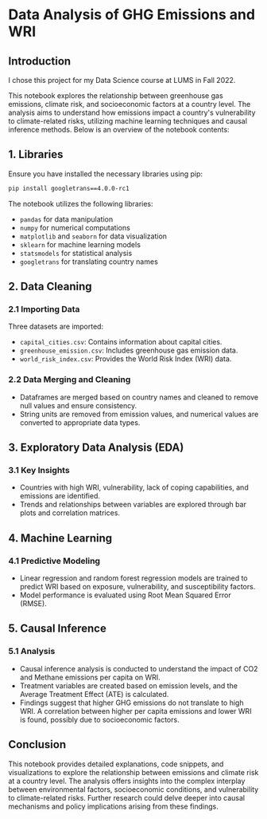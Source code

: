 # Data Analysis of GHG Emissions and WRI

## Introduction
I chose this project for my Data Science course at LUMS in Fall 2022. 

This notebook explores the relationship between greenhouse gas emissions, climate risk, and socioeconomic factors at a country level. The analysis aims to understand how emissions impact a country's vulnerability to climate-related risks, utilizing machine learning techniques and causal inference methods. Below is an overview of the notebook contents:

## 1. Libraries
Ensure you have installed the necessary libraries using pip:
```bash
pip install googletrans==4.0.0-rc1
```
The notebook utilizes the following libraries:
- `pandas` for data manipulation
- `numpy` for numerical computations
- `matplotlib` and `seaborn` for data visualization
- `sklearn` for machine learning models
- `statsmodels` for statistical analysis
- `googletrans` for translating country names

## 2. Data Cleaning
### 2.1 Importing Data
Three datasets are imported:
- `capital_cities.csv`: Contains information about capital cities.
- `greenhouse_emission.csv`: Includes greenhouse gas emission data.
- `world_risk_index.csv`: Provides the World Risk Index (WRI) data.

### 2.2 Data Merging and Cleaning
- Dataframes are merged based on country names and cleaned to remove null values and ensure consistency.
- String units are removed from emission values, and numerical values are converted to appropriate data types.

## 3. Exploratory Data Analysis (EDA)
### 3.1 Key Insights
- Countries with high WRI, vulnerability, lack of coping capabilities, and emissions are identified.
- Trends and relationships between variables are explored through bar plots and correlation matrices.

## 4. Machine Learning
### 4.1 Predictive Modeling
- Linear regression and random forest regression models are trained to predict WRI based on exposure, vulnerability, and susceptibility factors.
- Model performance is evaluated using Root Mean Squared Error (RMSE).

## 5. Causal Inference
### 5.1 Analysis
- Causal inference analysis is conducted to understand the impact of CO2 and Methane emissions per capita on WRI.
- Treatment variables are created based on emission levels, and the Average Treatment Effect (ATE) is calculated.
- Findings suggest that higher GHG emissions do not translate to high WRI. A correlation between higher per capita emissions and lower WRI is found, possibly due to socioeconomic factors.

## Conclusion
This notebook provides detailed explanations, code snippets, and visualizations to explore the relationship between emissions and climate risk at a country level. The analysis offers insights into the complex interplay between environmental factors, socioeconomic conditions, and vulnerability to climate-related risks. Further research could delve deeper into causal mechanisms and policy implications arising from these findings.
